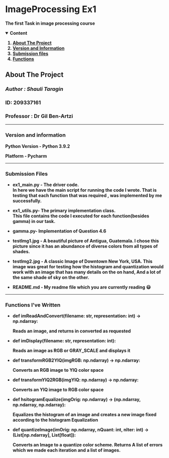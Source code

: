 # ImageProcessing Ex1
<b>The first Task in image processing course



<!-- TABLE OF CONTENTS -->
<details open="open">
  <summary>Content</summary>
  <ol>
    <li><a href="#about-the-project">About The Project</a></li>
    <li><a href="#Version">Version and Information</a></li>
    <li><a href="#Submission">Submission files</a></li>
    <li><a href="#Functions">Functions</a></li>
  </ol>
</details>



<!-- ABOUT THE PROJECT -->
## About The Project



### ***Author : Shauli Taragin***

### ID: 209337161
### Professor : Dr Gil Ben-Artzi

---------


### Version and information 

Python Version - Python 3.9.2

Platform - Pycharm

---------

### Submission Files 

* ex1_main.py - The driver code. 
<br>In here we have the main script for running the code I wrote. That is testing that each function that was required , was implemented by me successfully.

  
* ex1_utils.py- The primary implementation class.
<br> This file contains the code I executed for each function(besides gamma) in our task.


* gamma.py- Implementation of Question 4.6


* testImg1.jpg - A beautiful picture of Antigua, Guatemala. I chose this picture since it has an abundance of diverse colors from all types of shades.


* testImg2.jpg - A classic Image of Downtown New York, USA. This image was great for testing how the histogram and quantization would work with an image that has many details on the on hand, And a lot of the same shade of sky on the other.


* README.md - My readme file which you are currently reading :smiley:


---------

### Functions I've Written

* def imReadAndConvert(filename: str, representation: int) -> np.ndarray:

    Reads an image, and returns in converted as requested


* def imDisplay(filename: str, representation: int):

    Reads an image as RGB or GRAY_SCALE and displays it
    

* def transformRGB2YIQ(imgRGB: np.ndarray) -> np.ndarray:

    Converts an RGB image to YIQ color space


* def transformYIQ2RGB(imgYIQ: np.ndarray) -> np.ndarray:
      
    Converts an YIQ image to RGB color space

  
* def hsitogramEqualize(imgOrig: np.ndarray) -> (np.ndarray, np.ndarray, np.ndarray):
     
    Equalizes the histogram of an image and creates a new image fixed according to the histogram Equalization

    
* def quantizeImage(imOrig: np.ndarray, nQuant: int, nIter: int) -> (List[np.ndarray], List[float]):
      
    Converts an Image to a quantize color scheme. Returns A list of errors which we made each iteration and a list of images.
